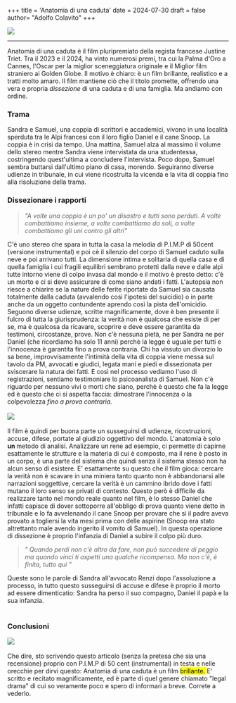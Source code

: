 +++
title = 'Anatomia di una caduta'
date = 2024-07-30
draft = false
author= "Adolfo Colavito"
+++ 

<img src="https://res.cloudinary.com/dkkvkj82k/image/upload/v1723117592/AnatomiaCaduta_wltd6d.png" class="img-fluid">
<hr>


<p>
Anatomia di una caduta è il film pluripremiato della regista francese Justine Triet. Tra il 2023 e il 2024, ha vinto numerosi premi, tra cui la Palma d'Oro a Cannes, l'Oscar per la miglior sceneggiatura originale e il Miglior film straniero ai Golden Globe. Il motivo è chiaro: è un film brillante, realistico e a tratti molto amaro.
Il film mantiene ciò che il titolo promette, offrendo una vera e propria <em> dissezione </em> di una caduta e di una famiglia. Ma andiamo con ordine.
<h3>Trama</h3>
<p>Sandra e Samuel, una coppia di scrittori e accademici, vivono in una località sperduta tra le Alpi francesi con il loro figlio Daniel e il cane Snoop. La coppia è in crisi da tempo. Una mattina, Samuel alza al massimo il volume dello stereo mentre Sandra viene intervistata da una studentessa, costringendo quest'ultima a concludere l'intervista. Poco dopo, Samuel sembra buttarsi dall'ultimo piano di casa, morendo. Seguiranno diverse udienze in tribunale, in cui viene ricostruita la vicenda e la vita di coppia fino alla risoluzione della trama.  </p>
<h3>Dissezionare i rapporti </h3>

<blockquote> <em> "A volte una coppia è un po' un disastro e tutti sono perduti. A volte combattiamo insieme, a volte combattiamo da soli, a volte combattiamo gli uni contro gli altri" </em> </blockquote>

C'è uno stereo che spara in tutta la casa la melodia di P.I.M.P di 50cent (versione instrumental) e poi cè il silenzio del corpo di Samuel caduto sulla neve e poi arrivano tutti. La dimensione intima e solitaria di quella casa e di quella famiglia i cui fragili equilibri sembrano protetti dalla neve e dalle alpi tutte intorno viene di colpo invasa dal mondo e il motivo è presto detto: c'è un morto e ci si deve assicurare di come siano andati i fatti. L'autopsia non riesce a chiarire se la nature delle ferite riportate da Samuel sia causata totalmente dalla caduta (avvalendo così l'ipotesi del suicidio) o in parte anche da un oggetto contundente aprendo così la pista dell'omicidio. Seguono diverse udienze, scritte magnificamente, dove è ben presente il fulcro di tutta la giurisprudenza: la verità non è qualcosa che esiste di per se, ma è qualcosa da ricavare, scoprire e deve essere garantita da testimoni, circostanze, prove. Non c'è nessuna pietà, ne per Sandra ne per Daniel (che ricordiamo ha solo 11 anni) perchè la legge è uguale per tutti e l'innocenza è garantita fino a prova contraria. Chi ha vissuto un divorzio lo sa bene, improvvisamente l'intimità della vita di coppia viene messa sul tavolo da PM, avvocati e giudici, legata mani e piedi e dissezionata per sviscerare la natura dei fatti. E così nel processo vediamo l'uso di registrazioni, sentiamo testimoniare lo psicoanalista di Samuel. Non c'è riguardo per nessuno vivi o morti che siano, perchè è questo che fa la legge ed è questo che ci si aspetta faccia: dimostrare l'innocenza o la colpevolezza <em>  fino a prova contraria.  </em> <br><br>
<img src ="https://res.cloudinary.com/dkkvkj82k/image/upload/v1723117590/Daniel_yy5qx5.jpg" class="img-fluid"> <br> <br>
Il film  è quindi per buona parte un susseguirsi di udienze, ricostruzioni, accuse, difese, portate al giudizio oggettivo del mondo. L'anatomia è solo <strong> un </strong> metodo di analisi. Analizzare un rene ad esempio,  ci permette di capirne esattamente le strutture e la materia di cui è composto, ma il rene è posto in un corpo, è una parte del sistema che quindi senza il sistema stesso non ha alcun senso di esistere. E' esattamente su questo che il film gioca: cercare la verità non è scavare in una miniera tanto quanto non è abbandonarsi alle narrazioni soggettive, cercare la verità è un cammino ibrido dove i fatti mutano il loro senso se privati di contesto. Questo però è difficile da realizzare tanto nel mondo reale quanto nel film, è lo stesso Daniel che  infatti capisce di dover sottoporre all'obbligo di prova quanto viene detto in tribunale e lo fa avvelenando il cane Snoop per provare che sì il padre aveva provato a togliersi la vita mesi prima con delle aspirine (Snoop era stato altrettanto male avendo ingerito il vomito di Samuel). In questa operazione di dissezione è proprio l'infanzia di  Daniel a subire il colpo più duro.
<blockquote> <em> " Quando perdi non c'è altro da fare, non può succedere di peggio ma quando vinci ti aspetti una qualche ricompensa. Ma non c'è, è finita, tutto qui " </em> </blockquote>
Queste sono le parole di Sandra all'avvocato Renzi dopo l'assoluzione a processo, in tutto questo susseguirsi di accuse e difese è proprio il morto ad essere dimenticatio: Sandra ha perso il suo compagno, Daniel il papà e la sua infanzia.
<br> <br>
<h3> Conclusioni </h3>
<img src="https://res.cloudinary.com/dkkvkj82k/image/upload/v1723117591/Anatomia2_zibkpx.png" class="img-fluid" >
<br> <br>
Che dire, sto scrivendo questo articolo (senza la pretesa che sia una recensione) proprio con P.I.M.P di 50 cent (instrumental) in testa e nelle orecchie per dirvi questo: Anatomia di una caduta è un film <mark> brillante. </mark> E' scritto e recitato magnificamente, ed è parte di quel genere chiamato "legal drama" di cui so veramente poco e spero di informari a breve. Correte a vederlo. 
<br><br>
 
</p> 